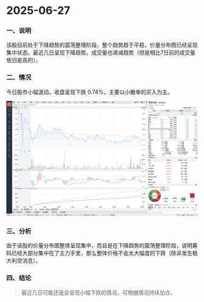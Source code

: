 # 2025-06-27

### 一、说明

该股目前处于下降趋势的震荡整理阶段，整个趋势趋于平稳，价量分布图已经呈现集中状态。最近几日呈现下降趋势。成交量也递减趋势（但是相比7日前的成交量依旧是高的）。

### 二、情况

今日股市小幅波动，收盘呈现下跌 0.74%，主要以小散单的买入为主。

![](../.images/202506/271723.png)

### 三、分析

由于该股的价量分布图整体呈现集中，而且是在下降趋势的震荡整理阶段，说明筹码已经大部分集中在了主力手里，那么整体价格不会太大幅度的下跌（除非发生极大利空消息）。

### 四、结论

> 最近几日可能还是会呈现小幅下跌的情况，可根据情况持续加仓。